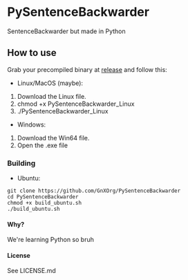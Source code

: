 # PySentenceBackwarder
SentenceBackwarder but made in Python
## How to use
Grab your precompiled binary at [release](https://github.com/GnXOrg/PySentenceBackwarder/releases) and follow this:
+ Linux/MacOS (maybe):
1. Download the Linux file.
2. chmod +x PySentenceBackwarder_Linux
3. ./PySentenceBackwarder_Linux
+ Windows:
1. Download the Win64 file.
2. Open the .exe file
### Building
+ Ubuntu:
```
git clone https://github.com/GnXOrg/PySentenceBackwarder
cd PySentenceBackwarder
chmod +x build_ubuntu.sh
./build_ubuntu.sh
```
#### Why?
We're learning Python so bruh
#### License
See LICENSE.md